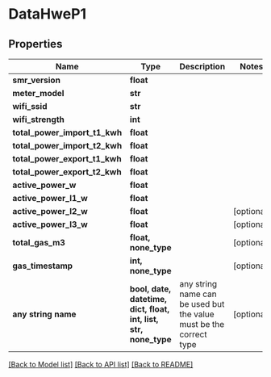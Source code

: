 # DataHweP1


## Properties
Name | Type | Description | Notes
------------ | ------------- | ------------- | -------------
**smr_version** | **float** |  | 
**meter_model** | **str** |  | 
**wifi_ssid** | **str** |  | 
**wifi_strength** | **int** |  | 
**total_power_import_t1_kwh** | **float** |  | 
**total_power_import_t2_kwh** | **float** |  | 
**total_power_export_t1_kwh** | **float** |  | 
**total_power_export_t2_kwh** | **float** |  | 
**active_power_w** | **float** |  | 
**active_power_l1_w** | **float** |  | 
**active_power_l2_w** | **float** |  | [optional] 
**active_power_l3_w** | **float** |  | [optional] 
**total_gas_m3** | **float, none_type** |  | [optional] 
**gas_timestamp** | **int, none_type** |  | [optional] 
**any string name** | **bool, date, datetime, dict, float, int, list, str, none_type** | any string name can be used but the value must be the correct type | [optional]

[[Back to Model list]](../README.md#documentation-for-models) [[Back to API list]](../README.md#documentation-for-api-endpoints) [[Back to README]](../README.md)


